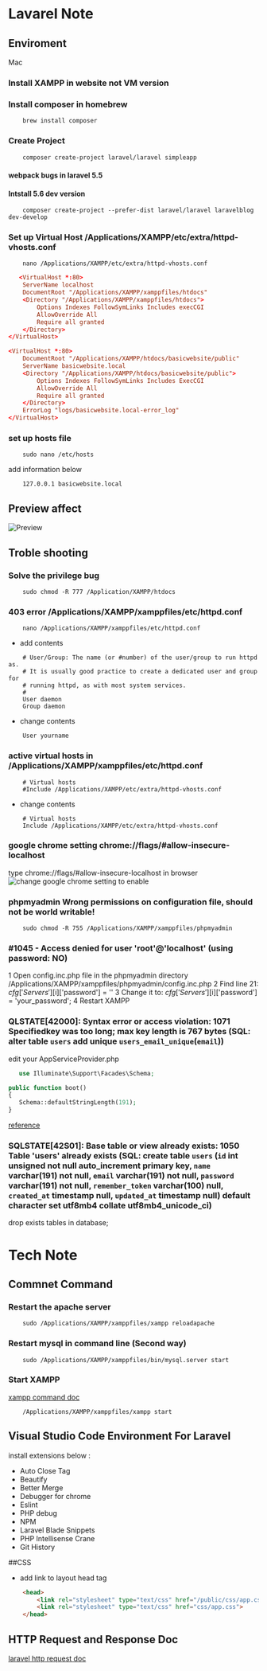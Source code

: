# Lavarel Note
## Enviroment 
Mac
### Install XAMPP in website not VM version
### Install composer in homebrew
```
    brew install composer
```
### Create Project
```sh
    composer create-project laravel/laravel simpleapp
```
#### webpack bugs in laravel 5.5  
#### Intstall 5.6 dev version
```
    composer create-project --prefer-dist laravel/laravel laravelblog dev-develop
```
### Set up Virtual Host /Applications/XAMPP/etc/extra/httpd-vhosts.conf
```
    nano /Applications/XAMPP/etc/extra/httpd-vhosts.conf
```
```.conf 
   <VirtualHost *:80>
    ServerName localhost
    DocumentRoot "/Applications/XAMPP/xamppfiles/htdocs"
    <Directory "/Applications/XAMPP/xamppfiles/htdocs">
        Options Indexes FollowSymLinks Includes execCGI
        AllowOverride All
        Require all granted
    </Directory>
</VirtualHost>

<VirtualHost *:80>
    DocumentRoot "/Applications/XAMPP/htdocs/basicwebsite/public"
    ServerName basicwebsite.local
    <Directory "/Applications/XAMPP/htdocs/basicwebsite/public">
        Options Indexes FollowSymLinks Includes ExecCGI
        AllowOverride All
        Require all granted
    </Directory>
    ErrorLog "logs/basicwebsite.local-error_log"
</VirtualHost>

```
### set up hosts file
```
    sudo nano /etc/hosts
```
  add information below
```
    127.0.0.1 basicwebsite.local
```

## Preview affect
![Preview](https://i.imgur.com/0jKH2lT.png)
## Troble shooting
### Solve the privilege bug 
```
    sudo chmod -R 777 /Application/XAMPP/htdocs
```
### 403 error /Applications/XAMPP/xamppfiles/etc/httpd.conf
```
    nano /Applications/XAMPP/xamppfiles/etc/httpd.conf
```
* add contents
```
    # User/Group: The name (or #number) of the user/group to run httpd as.
    # It is usually good practice to create a dedicated user and group for
    # running httpd, as with most system services.
    #
    User daemon
    Group daemon
```
* change contents
```
    User yourname
```
### active virtual hosts in /Applications/XAMPP/xamppfiles/etc/httpd.conf

```
    # Virtual hosts
    #Include /Applications/XAMPP/etc/extra/httpd-vhosts.conf
```
* change contents
```
    # Virtual hosts
    Include /Applications/XAMPP/etc/extra/httpd-vhosts.conf
```
### google chrome setting chrome://flags/#allow-insecure-localhost
type chrome://flags/#allow-insecure-localhost in browser 
![change google chrome setting to enable](https://i.imgur.com/dBUrzLN.png)
### phpmyadmin  Wrong permissions on configuration file, should not be world writable!
```
    sudo chmod -R 755 /Applications/XAMPP/xamppfiles/phpmyadmin
```
### #1045 - Access denied for user 'root'@'localhost' (using password: NO)
1 Open config.inc.php file in the phpmyadmin directory  /Applications/XAMPP/xamppfiles/phpmyadmin/config.inc.php
2 Find line 21: $cfg['Servers'][$i]['password'] = ''
3 Change it to: $cfg['Servers'][$i]['password'] = 'your_password';
4 Restart XAMPP

### QLSTATE[42000]: Syntax error or access violation: 1071 Specifiedkey was too long; max key length is 767 bytes (SQL: alter table `users` add unique `users_email_unique`(`email`))

 edit your AppServiceProvider.php
 ```php
    use Illuminate\Support\Facades\Schema;

public function boot()
{
    Schema::defaultStringLength(191);
}
 ```
[reference](https://laravel-news.com/laravel-5-4-key-too-long-error)
### SQLSTATE[42S01]: Base table or view already exists: 1050 Table 'users' already exists (SQL: create table `users` (`id` int unsigned not null auto_increment primary key, `name` varchar(191) not null, `email` varchar(191) not null, `password` varchar(191) not null, `remember_token` varchar(100) null, `created_at` timestamp null, `updated_at` timestamp null) default character set utf8mb4 collate utf8mb4_unicode_ci)

drop exists tables in database;
# Tech Note
## Commnet Command 
### Restart the apache server
```
    sudo /Applications/XAMPP/xamppfiles/xampp reloadapache
```
### Restart mysql in command line (Second way)
```
    sudo /Applications/XAMPP/xamppfiles/bin/mysql.server start
```
### Start XAMPP
[xampp command doc](https://phptechnologytutorials.wordpress.com/2013/04/27/operate-xampp-in-ubuntu-using-command-line/)
```
    /Applications/XAMPP/xamppfiles/xampp start
```

## Visual Studio Code Environment For Laravel
 install extensions below :
* Auto Close Tag
* Beautify
* Better Merge
* Debugger for chrome
* Eslint
* PHP debug
* NPM
* Laravel Blade Snippets
* PHP Intellisense Crane
* Git History

##CSS
* add link to layout head tag
```html
    <head> 
        <link rel="stylesheet" type="text/css" href="/public/css/app.css">
        <link rel="stylesheet" type="text/css" href="css/app.css">
    </head>
```
## HTTP Request and Response Doc
[laravel http request doc](https://laravel.com/docs/5.5/requests#request-information)